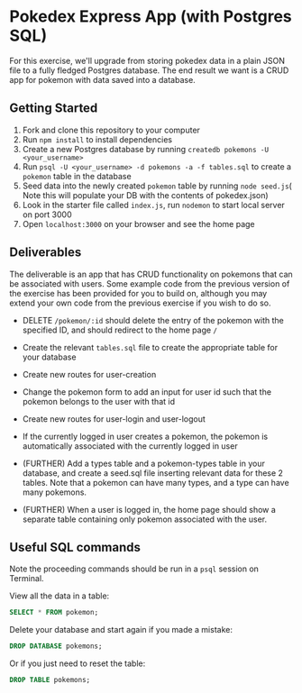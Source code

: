 # Pokedex Express App (with Postgres SQL)

For this exercise, we'll upgrade from storing pokedex data in a plain JSON file to a fully fledged Postgres database. The end result we want is a CRUD app for pokemon with data saved into a database.

## Getting Started

1.  Fork and clone this repository to your computer
2.  Run `npm install` to install dependencies
3.  Create a new Postgres database by running `createdb pokemons -U <your_username>`
4.  Run `psql -U <your_username> -d pokemons -a -f tables.sql` to create a `pokemon` table in the database
5.  Seed data into the newly created `pokemon` table by running `node seed.js`( Note this will populate your DB with the contents of pokedex.json)
6.  Look in the starter file called `index.js`, run `nodemon` to start local server on port 3000
7.  Open `localhost:3000` on your browser and see the home page

## Deliverables

The deliverable is an app that has CRUD functionality on pokemons that can be associated with users. Some example code from the previous version of the exercise has been provided for you to build on, although you may extend your own code from the previous exercise if you wish to do so.

* DELETE `/pokemon/:id` should delete the entry of the pokemon with the specified ID, and should redirect to the home page `/`

* Create the relevant `tables.sql` file to create the appropriate table for your database

* Create new routes for user-creation

* Change the pokemon form to add an input for user id such that the pokemon belongs to the user with that id

* Create new routes for user-login and user-logout

* If the currently logged in user creates a pokemon, the pokemon is automatically associated with the currently logged in user

* (FURTHER) Add a types table and a pokemon-types table in your database, and create a seed.sql file inserting relevant data for these 2 tables. Note that a pokemon can have many types, and a type can have many pokemons.

* (FURTHER) When a user is logged in, the home page should show a separate table containing only pokemon associated with the user.

## Useful SQL commands

Note the proceeding commands should be run in a `psql` session on Terminal.

View all the data in a table:
```sql
SELECT * FROM pokemon;
```

Delete your database and start again if you made a mistake:
```sql
DROP DATABASE pokemons;
```

Or if you just need to reset the table:
```sql
DROP TABLE pokemons;
```
